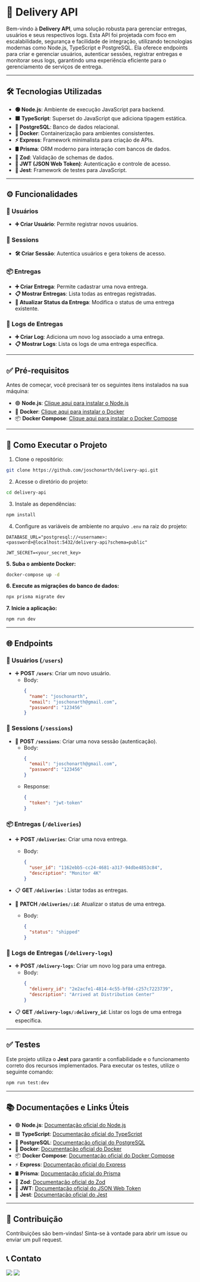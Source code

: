 # 🚚 Delivery API

Bem-vindo à **Delivery API**, uma solução robusta para gerenciar entregas, usuários e seus respectivos logs. Esta API foi projetada com foco em escalabilidade, segurança e facilidade de integração, utilizando tecnologias modernas como Node.js, TypeScript e PostgreSQL. Ela oferece endpoints para criar e gerenciar usuários, autenticar sessões, registrar entregas e monitorar seus logs, garantindo uma experiência eficiente para o gerenciamento de serviços de entrega.

---

## 🛠️ Tecnologias Utilizadas

- **🟢 Node.js**: Ambiente de execução JavaScript para backend.
- **🟦 TypeScript**: Superset do JavaScript que adiciona tipagem estática.
- **🐘 PostgreSQL**: Banco de dados relacional.
- **🐳 Docker**: Containerização para ambientes consistentes.
- **⚡ Express**: Framework minimalista para criação de APIs.
- **🛢️ Prisma**: ORM moderno para interação com bancos de dados.
- **💎 Zod**: Validação de schemas de dados.
- **🔐 JWT (JSON Web Token)**: Autenticação e controle de acesso.
- **🧪 Jest**: Framework de testes para JavaScript.

---

## ⚙️ Funcionalidades

### 👤 Usuários 
- **➕ Criar Usuário**: Permite registrar novos usuários.

### 🔑 Sessions 
- **🛠️ Criar Sessão**: Autentica usuários e gera tokens de acesso.

### 📦 Entregas 
- **➕ Criar Entrega**: Permite cadastrar uma nova entrega.
- **📋 Mostrar Entregas**: Lista todas as entregas registradas.
- **🔄 Atualizar Status da Entrega**: Modifica o status de uma entrega existente.

### 📜 Logs de Entregas 
- **➕ Criar Log**: Adiciona um novo log associado a uma entrega.
- **📋 Mostrar Logs**: Lista os logs de uma entrega específica.

---

## ✅ Pré-requisitos

Antes de começar, você precisará ter os seguintes itens instalados na sua máquina:

- 🟢 **Node.js**: [Clique aqui para instalar o Node.js](https://nodejs.org/)
- 🐳 **Docker**: [Clique aqui para instalar o Docker](https://www.docker.com/get-started)
- 📦 **Docker Compose**: [Clique aqui para instalar o Docker Compose](https://docs.docker.com/compose/install/)

---

## 🚀 Como Executar o Projeto

1. Clone o repositório:

```bash
git clone https://github.com/joschonarth/delivery-api.git
```

2. Acesse o diretório do projeto:

```bash
cd delivery-api
```

3. Instale as dependências:

```bash
npm install
```

4. Configure as variáveis de ambiente no arquivo `.env` na raiz do projeto:

```plaintext
DATABASE_URL="postgresql://<username>:<password>@localhost:5432/delivery-api?schema=public"

JWT_SECRET=<your_secret_key>
```

**5. Suba o ambiente Docker:**

```bash
docker-compose up -d
```

**6. Execute as migrações do banco de dados:**

```bash
npx prisma migrate dev
```

**7. Inicie a aplicação:**

```bash
npm run dev
```

---

## 🌐 Endpoints

### 👤 Usuários (`/users`)
- ➕ **POST `/users`**: Criar um novo usuário.
  - Body:
    ```json
    {
      "name": "joschonarth",
      "email": "joschonarth@gmail.com",
      "password": "123456"
    }
    ```

### 🔑 Sessions (`/sessions`)
- 🔑 **POST `/sessions`**: Criar uma nova sessão (autenticação).
  - Body:
    ```json
    {
      "email": "joschonarth@gmail.com",
      "password": "123456"
    }
    ```
  - Response:
    ```json
    {
      "token": "jwt-token"
    }
    ```

### 📦 Entregas (`/deliveries`)
- ➕ **POST `/deliveries`**: Criar uma nova entrega.
  - Body:
    ```json
    {
      "user_id": "1162ebb5-cc24-4681-a317-94dbe4853c84",
      "description": "Monitor 4K"
    }
    ```
- 📋 **GET `/deliveries`** : Listar todas as entregas.

- 🔄 **PATCH `/deliveries/:id`**: Atualizar o status de uma entrega.
  - Body:
    ```json
    {
      "status": "shipped"
    }
    ```

### 📜 Logs de Entregas (`/delivery-logs`)
- ➕ **POST `/delivery-logs`**: Criar um novo log para uma entrega.
  - Body:
    ```json
    {
      "delivery_id": "2e2acfe1-4814-4c55-bf8d-c257c7223739",
      "description": "Arrived at Distribution Center"
    }
    ```
- 📋 **GET `/delivery-logs/:delivery_id`**: Listar os logs de uma entrega específica.

---

## ✅ Testes

Este projeto utiliza o **Jest** para garantir a confiabilidade e o funcionamento correto dos recursos implementados. Para executar os testes, utilize o seguinte comando:  

```bash
npm run test:dev
```

---

## 📚 Documentações e Links Úteis

- 🟢 **Node.js**: [Documentação oficial do Node.js](https://nodejs.org/docs/latest/api/)
- 🟦 **TypeScript**: [Documentação oficial do TypeScript](https://www.typescriptlang.org/docs/)
- 🐘 **PostgreSQL**: [Documentação oficial do PostgreSQL](https://www.postgresql.org/docs/)
- 🐳 **Docker**: [Documentação oficial do Docker](https://docs.docker.com/)
- 📦 **Docker Compose**: [Documentação oficial do Docker Compose](https://docs.docker.com/compose/)
- ⚡ **Express**: [Documentação oficial do Express](https://expressjs.com/)
- 🛢️ **Prisma**: [Documentação oficial do Prisma](https://www.prisma.io/docs)
- 💎 **Zod**: [Documentação oficial do Zod](https://zod.dev/)
- 🔐 **JWT**: [Documentação oficial do JSON Web Token](https://jwt.io/introduction/)
- 🧪 **Jest**: [Documentação oficial do Jest](https://jestjs.io/docs/getting-started)

---

## 🤝 Contribuição

Contribuições são bem-vindas! Sinta-se à vontade para abrir um issue ou enviar um pull request.

## 📞 Contato 

<div>
    <a href="https://www.linkedin.com/in/joschonarth/" target="_blank"><img src="https://img.shields.io/badge/LinkedIn-0077B5?style=for-the-badge&logo=linkedin&logoColor=white" target="_blank"></a>
    <a href="mailto:joschonarth@gmail.com" target="_blank"><img src="https://img.shields.io/badge/Gmail-D14836?style=for-the-badge&logo=gmail&logoColor=white" target="_blank"></a>
</div>